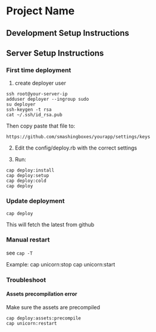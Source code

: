 # Project Name

## Development Setup Instructions

## Server Setup Instructions

### First time deployment

1) create deployer user
```
ssh root@your-server-ip
adduser deployer --ingroup sudo
su deployer
ssh-keygen -t rsa
cat ~/.ssh/id_rsa.pub
```

Then copy paste that file to:
```
https://github.com/smashingboxes/yourapp/settings/keys
```

2) Edit the config/deploy.rb with the correct settings

3) Run:
```
cap deploy:install
cap deploy:setup
cap deploy:cold
cap deploy
```

### Update deployment
```
cap deploy
```
This will fetch the latest from github

### Manual restart
see `cap -T`

Example:
cap unicorn:stop
cap unicorn:start 


### Troubleshoot

#### Assets precompilation error
Make sure the assets are precompiled
```
cap deploy:assets:precompile
cap unicorn:restart
```